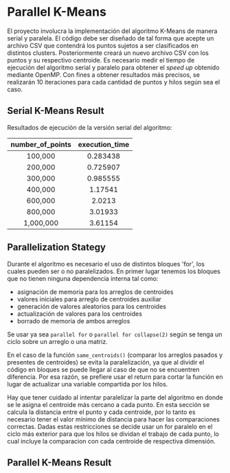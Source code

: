 # Parallel K-Means

El proyecto involucra la implementación del algoritmo K-Means de manera serial y paralela. El código debe ser diseñado de tal forma que acepte un archivo CSV que contendrá los puntos sujetos a ser clasificados en distintos clusters. Posteriormente creará un nuevo archivo CSV con los puntos y su respectivo centroide. Es necesario medir el tiempo de ejecución del algoritmo serial y paralelo para obtener el *speed up* obtenido mediante OpenMP. Con fines a obtener resultados más precisos, se realizarán 10 iteraciones para cada cantidad de puntos y hilos según sea el caso.

## Serial K-Means Result

Resultados de ejecución de la versión serial del algoritmo:

|   **number_of_points**   | **execution_time** |
|:------------------------:|:------------------:|
|          100,000         |      0.283438      |
|          200,000         |      0.725907      |
|          300,000         |      0.985555      |
|          400,000         |       1.17541      |
|          600,000         |       2.0213       |
|          800,000         |       3.01933      |
|         1,000,000        |       3.61154      |

## Parallelization Stategy

Durante el algoritmo es necesario el uso de distintos bloques 'for', los cuales pueden ser o no paralelizados. En primer lugar tenemos los bloques que no tienen ninguna dependencia interna tal como:
* asignación de memoria para los arreglos de centroides
* valores iniciales para arreglo de centroides auxiliar
* generación de valores aleatorios para los centroides
* actualización de valores para los centroides
* borrado de memoria de ambos arreglos

Se usar ya sea `parallel for` o `parallel for collapse(2)` según se tenga un ciclo sobre un arreglo o una matriz.

En el caso de la función `same_centroids()` (comparar los arreglos pasados y presentes de centroides) se evita la paralelización, ya que al dividir el código en bloques se puede llegar al caso de que no se encuentren diferencia. Por esa razón, se prefiere usar el return para cortar la función en lugar de actualizar una variable compartida por los hilos.

Hay que tener cuidado al intentar paralelizar la parte del algoritmo en donde se le asigna el centroide más cercano a cada punto. En esta sección se calcula la distancia entre el punto y cada centroide, por lo tanto es necesario tener el valor mínimo de distancia para hacer las comparaciones correctas. Dadas estas restricciones se decide usar un for paralelo en el ciclo más exterior para que los hilos se dividan el trabajo de cada punto, lo cual incluye la comparacion con cada centroide de respectiva dimensión.

## Parallel K-Means Result
